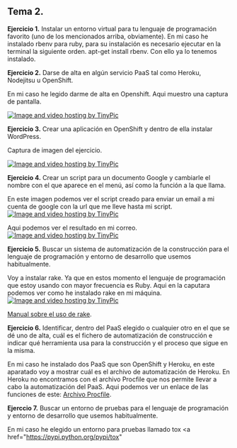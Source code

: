 ## Tema 2.

**Ejercicio 1.** Instalar un entorno virtual para tu lenguaje de programación favorito (uno de los mencionados arriba, obviamente).
En mi caso he instalado rbenv para ruby, para su instalación es necesario ejecutar en la terminal la siguiente orden.
apt-get install rbenv. Con ello ya lo tenemos instalado.

**Ejercicio 2.** Darse de alta en algún servicio PaaS tal como Heroku, Nodejitsu u OpenShift.

En mi caso he legido darme de alta en Openshift. Aqui muestro una captura de pantalla.

<a href="http://es.tinypic.com?ref=167p1l1" target="_blank"><img src="http://i60.tinypic.com/167p1l1.png" border="0" alt="Image and video hosting by TinyPic"></a>

**Ejercicio 3.** Crear una aplicación en OpenShift y dentro de ella instalar WordPress.

Captura de imagen del ejercicio.

<a href="http://es.tinypic.com?ref=z2xjt" target="_blank"><img src="http://i61.tinypic.com/z2xjt.png" border="0" alt="Image and video hosting by TinyPic"></a>


**Ejercicio 4.** Crear un script para un documento Google y cambiarle el nombre con el que aparece en el menú, así como la función a la que llama.

En este imagen podemos ver el script creado para enviar un email a mi cuenta de google con la url que me lleve hasta mi script.
<a href="http://es.tinypic.com?ref=280tm9v" target="_blank"><img src="http://i62.tinypic.com/280tm9v.png" border="0" alt="Image and video hosting by TinyPic"></a>

Aqui podemos ver el resultado en mi correo.
<a href="http://es.tinypic.com?ref=qoc8oy" target="_blank"><img src="http://i57.tinypic.com/qoc8oy.png" border="0" alt="Image and video hosting by TinyPic"></a>

**Ejercicio 5.** Buscar un sistema de automatización de la construcción para el lenguaje de programación y entorno de desarrollo que usemos habitualmente.

Voy a instalar rake. Ya  que en estos momento el lenguaje de programación que estoy usando con mayor frecuencia es Ruby.
Aqui en la caputara podemos ver como he instalado rake en mi máquina.
<a href="http://es.tinypic.com?ref=2rqfz2c" target="_blank"><img src="http://i61.tinypic.com/2rqfz2c.png" border="0" alt="Image and video hosting by TinyPic"></a>

[Manual sobre el uso de rake](http://gomix.fedora-ve.org/projects/ruby/wiki/Rake).



**Ejercicio 6.** Identificar, dentro del PaaS elegido o cualquier otro en el que se dé uno de alta, cuál es el fichero de automatización de construcción e indicar qué herramienta usa para la construcción y el proceso que sigue en la misma.

En mi caso he instalado dos PaaS que son OpenShift y Heroku, en este aparatado voy a mostrar cuál es el archivo de automatización de Heroku. En Heroku no encontramos con el archivo Procfile que nos permite llevar a cabo la automatización del PaaS. Aqui podemos ver un enlace de las funciones de este: [Archivo Procfile](https://devcenter.heroku.com/articles/procfile ).

**Ejerccio 7.** Buscar un entorno de pruebas para el lenguaje de programación y entorno de desarrollo que usemos habitualmente.

En mi caso he elegido un entorno para pruebas llamado tox <a href="https://pypi.python.org/pypi/tox" </a>


